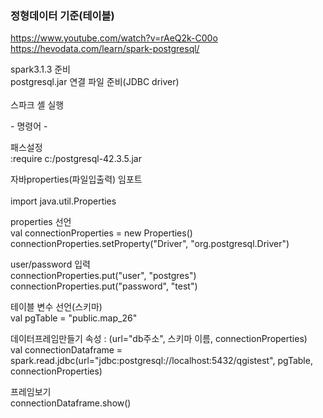### 정형데이터 기준(테이블)

https://www.youtube.com/watch?v=rAeQ2k-C00o<br> 
https://hevodata.com/learn/spark-postgresql/

spark3.1.3 준비<br>
postgresql.jar 연결 파일 준비(JDBC driver)<br>  
스파크 셸 실행<br>

&#45; 명령어 - 

패스설정<br>
:require c:/postgresql-42.3.5.jar  
 
자바properties(파일입출력) 임포트<br>  
import java.util.Properties 
 
properties 선언<br>
val connectionProperties = new Properties()<br>
connectionProperties.setProperty("Driver", "org.postgresql.Driver")  

user/password 입력<br> 
connectionProperties.put("user", "postgres")<br> 
connectionProperties.put("password", "test")

테이블 변수 선언(스키마)<br>
val pgTable = "public.map_26"

데이터프레임만들기   속성 : (url="db주소", 스키마 이름, connectionProperties)<br>
val connectionDataframe = spark.read.jdbc(url="jdbc:postgresql://localhost:5432/qgistest", pgTable, connectionProperties)

프레임보기<br>
connectionDataframe.show()

